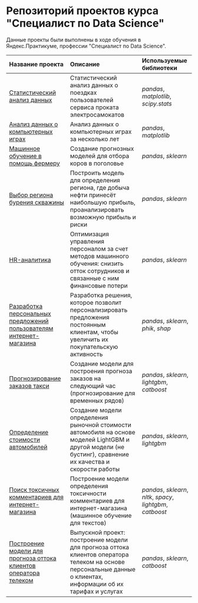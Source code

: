 # Репозиторий проектов курса "Специалист по Data Science"

Данные проекты были выполнены в ходе обучения в Яндекс.Практикуме, профессии "Специалист по Data Science".

| Название проекта | Описание | Используемые библиотеки | 
| :---------------------- | :---------------------- | :---------------------- |
| [Статистический анализ данных](stat_analisys) | Статистический анализ данных о поездках пользователей сервиса проката электросамокатов| *pandas*, *matplotlib*, *scipy.stats* |
| [Анализ данных о компьютерных играх](mixed_project) | Анализ данных о компьютерных играх за несколько лет| *pandas*, *matplotlib*|
| [Машинное обучение в помощь фермеру](regressions) | Cоздание прогнозных моделей для отбора коров в поголовье| *pandas*, *sklearn* |
| [Выбор региона бурения скважины](location) | Построить модель для определения региона, где добыча нефти принесёт наибольшую прибыль, проанализировать возможную прибыль и риски| *pandas*, *sklearn* |
| [HR-аналитика](mixed_project2) | Оптимизация управления персоналом за счет методов машинного обучения: снизить отток сотрудников и связанные с ним финансовые потери| *pandas*, *sklearn* |
| [Разработка персональных предложений пользователям интернет-магазина](quality) | Разработка решения, которое позволит персонализировать предложения постоянным клиентам, чтобы увеличить их покупательскую активность| *pandas*, *sklearn*, *phik*, *shap* |
| [Прогнозирование заказов такси](taxi) | Cоздание модели для построения прогноза заказов на следующий час (прогнозирование для временных рядов)| *pandas*, *sklearn*, *lightgbm*, *catboost*|
| [Определение стоимости автомобилей](car_cost) | Создание модели определения рыночной стоимости автомобиля на основе моделей LightGBM и другой модели (не бустинг), сравнение их качества и скорости работы| *pandas*, *sklearn*, *lightgbm* |
| [Поиск токсичных комментариев для интернет-магазина](wikishop) | Построение модели определения токсичности комментариев для интернет-магазина (машинное обучение для текстов)| *pandas*, *sklearn*, *nltk*, *spacy*, *lightgbm*, *catboost*|
| [Построение модели для прогноза оттока клиентов оператора телеком](final_telecom) | Выпускной проект: построение модели для прогноза оттока клиентов оператора телеком на основе персональные данные о клиентах, информации об их тарифах и услугах| *pandas*, *sklearn*, *catboost*|
